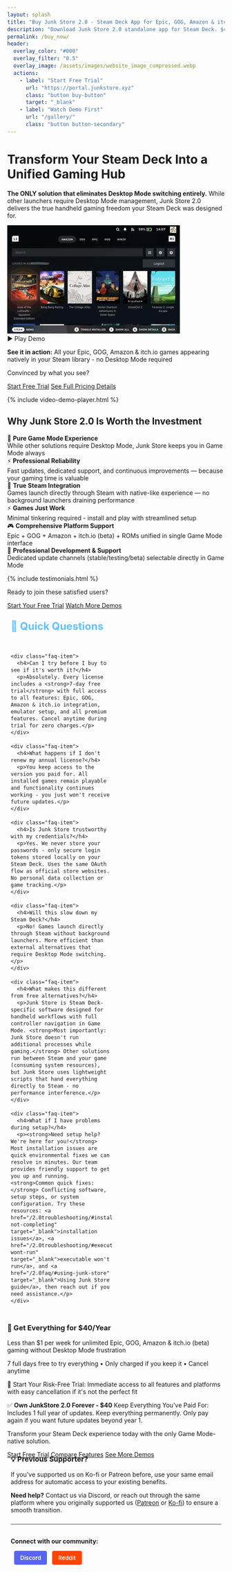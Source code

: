 ```yaml
---
layout: splash
title: "Buy Junk Store 2.0 - Steam Deck App for Epic, GOG, Amazon & itch.io (beta) Games"
description: "Download Junk Store 2.0 standalone app for Steam Deck. $40/year with 7-day trial. No Decky required - install Epic, GOG, Amazon & itch.io (beta) directly in Game Mode."
permalink: /buy_now/
header:
  overlay_color: "#000"
  overlay_filter: "0.5"
  overlay_image: /assets/images/website_image_compressed.webp
  actions:
    - label: "Start Free Trial"
      url: "https://portal.junkstore.xyz"
      class: "button buy-button"
      target: "_blank"
    - label: "Watch Demo First"
      url: "/gallery/"
      class: "button button-secondary"
---
```


<h1>Transform Your Steam Deck Into a Unified Gaming Hub</h1>

<section class="seo-intro">
  <p><strong>The ONLY solution that eliminates Desktop Mode switching entirely.</strong> While other launchers require Desktop Mode management, Junk Store 2.0 delivers the true handheld gaming freedom your Steam Deck was designed for.</p>
</section>

<section class="visual-proof">
  <div class="screenshot-container">
    <div class="video-demo-container" onclick="playDemo(this, '/assets/images/landing/LibrariesNew.webm')">
      <img src="/assets/images/landing/LibrariesNew-poster.jpg" alt="Steam Deck unified gaming library with Epic, GOG, Amazon & itch.io games in Game Mode" class="demo-poster" loading="lazy" />
      <div class="demo-play-btn">
        <span class="play-icon">▶️</span>
        <span class="play-text">Play Demo</span>
      </div>
      <img data-src="/assets/images/landing/LibrariesNew.gif" alt="Steam Deck unified gaming library with Epic, GOG, Amazon & itch.io games in Game Mode" class="demo-gif" style="display: none;" />
    </div>
    <div class="screenshot-caption">
      <p><strong>See it in action:</strong> All your Epic, GOG, Amazon & itch.io games appearing natively in your Steam library - no Desktop Mode required</p>
    </div>
  </div>

  <div class="progressive-cta">
    <p class="cta-prompt">Convinced by what you see?</p>
    <div class="cta-buttons">
      <a href="https://portal.junkstore.xyz" target="_blank" rel="noopener" class="button buy-button" data-event="click" data-category="conversion" data-action="trial_signup" data-label="buy_now_visual_proof">Start Free Trial</a>
      <a href="#pricing-details" class="button button-secondary" data-event="click" data-category="engagement" data-action="scroll_to_pricing" data-label="buy_now_visual_proof">See Full Pricing Details</a>
    </div>
  </div>
</section>

{% include video-demo-player.html %}

<section class="key-features">
  <h2>Why Junk Store 2.0 Is Worth the Investment</h2>
  <div class="features-grid">
    <div class="feature">🚀 <strong>Pure Game Mode Experience</strong><br><span class="feature-detail">While other solutions require Desktop Mode, Junk Store keeps you in Game Mode always</span></div>
    <div class="feature">⚡ <strong>Professional Reliability</strong><br><span class="feature-detail">Fast updates, dedicated support, and continuous improvements — because your gaming time is valuable</span></div>
    <div class="feature">🎯 <strong>True Steam Integration</strong><br><span class="feature-detail">Games launch directly through Steam with native-like experience — no background launchers draining performance</span></div>
    <div class="feature">⚡ <strong>Games Just Work</strong><br><span class="feature-detail">Minimal tinkering required - install and play with streamlined setup</span></div>
    <div class="feature">🎮 <strong>Comprehensive Platform Support</strong><br><span class="feature-detail">Epic + GOG + Amazon + itch.io (beta) + ROMs unified in single Game Mode interface</span></div>
    <div class="feature">🔧 <strong>Professional Development & Support</strong><br><span class="feature-detail">Dedicated update channels (stable/testing/beta) selectable directly in Game Mode</span></div>
  </div>
</section>

{% include testimonials.html %}

<div class="progressive-cta testimonial-cta">
  <p class="cta-prompt">Ready to join these satisfied users?</p>
  <div class="cta-buttons">
    <a href="https://portal.junkstore.xyz" target="_blank" rel="noopener" class="button buy-button" data-event="click" data-category="conversion" data-action="trial_signup" data-label="buy_now_testimonials">Start Your Free Trial</a>
    <a href="/gallery/" class="button button-secondary" data-event="click" data-category="engagement" data-action="view_more_demos" data-label="buy_now_testimonials">Watch More Demos</a>
  </div>
</div>

<section class="purchase-faq">
  <h3>🤔 Quick Questions</h3>
  <div class="faq-grid">

    <div class="faq-item">
      <h4>Can I try before I buy to see if it's worth it?</h4>
      <p>Absolutely. Every license includes a <strong>7-day free trial</strong> with full access to all features: Epic, GOG, Amazon & itch.io integration, emulator setup, and all premium features. Cancel anytime during trial for zero charges.</p>
    </div>

    <div class="faq-item">
      <h4>What happens if I don't renew my annual license?</h4>
      <p>You keep access to the version you paid for. All installed games remain playable and functionality continues working - you just won't receive future updates.</p>
    </div>

    <div class="faq-item">
      <h4>Is Junk Store trustworthy with my credentials?</h4>
      <p>Yes. We never store your passwords - only secure login tokens stored locally on your Steam Deck. Uses the same OAuth flow as official store websites. No personal data collection or game tracking.</p>
    </div>

    <div class="faq-item">
      <h4>Will this slow down my Steam Deck?</h4>
      <p>No! Games launch directly through Steam without background launchers. More efficient than external alternatives that require Desktop Mode switching.</p>
    </div>

    <div class="faq-item">
      <h4>What makes this different from free alternatives?</h4>
      <p>Junk Store is Steam Deck-specific software designed for handheld workflows with full controller navigation in Game Mode. <strong>Most importantly: Junk Store doesn't run additional processes while gaming.</strong> Other solutions run between Steam and your game (consuming system resources), but Junk Store uses lightweight scripts that hand everything directly to Steam - no performance interference.</p>
    </div>

    <div class="faq-item">
      <h4>What if I have problems during setup?</h4>
      <p><strong>Need setup help? We're here for you!</strong> Most installation issues are quick environmental fixes we can resolve in minutes. Our team provides friendly support to get you up and running. <strong>Common quick fixes:</strong> Conflicting software, setup steps, or system configuration. Try these resources: <a href="/2.0troubleshooting/#installation-not-completing" target="_blank">installation issues</a>, <a href="/2.0troubleshooting/#executables-wont-run" target="_blank">executable won't run</a>, and <a href="/2.0faq/#using-junk-store" target="_blank">Using Junk Store guide</a>, then reach out if you need assistance.</p>
    </div>

  </div>
</section>

<section class="pricing-highlight" id="pricing-details">
  <div class="pricing-box">
    <h3>🚀 Get Everything for $40/Year</h3>
    <p class="price-text">Less than $1 per week for unlimited Epic, GOG, Amazon & itch.io (beta) gaming without Desktop Mode frustration</p>
    <p class="trial-text">7 full days free to try everything • Only charged if you keep it • Cancel anytime</p>
    <p class="value-text">💯 Start Your Risk-Free Trial: Immediate access to all features and platforms with easy cancellation if it's not the perfect fit</p>
    <p class="ownership-text">✅ <strong>Own JunkStore 2.0 Forever - $40</strong> Keep Everything You've Paid For: Includes 1 full year of updates. Keep everything permanently.
Only pay again if you want future updates beyond year 1.</p>
    <p class="fence-text">Transform your Steam Deck experience today with the only Game Mode-native solution.</p>
    <div class="pricing-cta">
      <a href="https://portal.junkstore.xyz" target="_blank" rel="noopener" class="button buy-button" data-event="click" data-category="conversion" data-action="trial_signup" data-label="buy_now_page_primary">Start Free Trial</a>
      <a href="/comparison/" class="button button-secondary" data-event="click" data-category="engagement" data-action="view_comparison" data-label="buy_now_page_secondary">Compare Features</a>
      <a href="/gallery/" class="button button-secondary" data-event="click" data-category="engagement" data-action="view_gallery" data-label="buy_now_page_pricing">See More Demos</a>
    </div>
  </div>
</section>


<section class="support-and-community" style="text-align: left !important; max-width: 1200px; margin-left: auto; margin-right: auto; margin-top: -1rem; padding: 0.5rem;">
  <h3 style="margin-top: 0;">💡 Previous Supporter?</h3>
  <p>If you've supported us on Ko-fi or Patreon before, use your same email address for automatic access to your existing benefits.</p>
  <p><strong>Need help?</strong> Contact us via Discord, or reach out through the same platform where you originally supported us (<a href="https://www.patreon.com/junkstore" target="_blank" rel="noopener">Patreon</a> or <a href="https://ko-fi.com/junkstore" target="_blank" rel="noopener">Ko-fi</a>) to ensure a smooth transition.</p>

  <div class="community-section">
    <p><strong>Connect with our community:</strong></p>
    <p>
      <a href="https://discord.gg/6mRUhR6Teh" target="_blank" rel="noopener" class="community-btn discord-btn">
        <i class="fab fa-discord"></i> Discord
      </a>
      <a href="https://www.reddit.com/r/JunkStore" target="_blank" rel="noopener" class="community-btn reddit-btn">
        <i class="fab fa-reddit"></i> Reddit
      </a>
    </p>
  </div>
</section>

<style>
.community-btn {
  display: inline-flex;
  align-items: center;
  padding: 6px 12px;
  border-radius: 4px;
  text-decoration: none;
  font-weight: 600;
  font-size: 13px;
  transition: all 0.2s ease;
  border: 2px solid transparent;
  margin-left: 8px;
  color: white;
}

.discord-btn {
  background: #5865f2;
  color: white !important;
}

.reddit-btn {
  background: #ff4500;
  color: white !important;
}

.community-btn:hover {
  transform: translateY(-1px);
  box-shadow: 0 4px 12px rgba(0, 0, 0, 0.3);
  text-decoration: none;
  color: white;
  opacity: 0.9;
}

.support-and-community {
  text-align: center;
  margin: 1.5rem auto 1rem auto;
  padding: 1rem;
  max-width: 800px;
}

.community-section {
  margin-top: 1.5rem;
  padding-top: 1rem;
  border-top: 1px solid #444;
}

.purchase-faq {
  max-width: 1200px;
  margin: -1rem auto 0.5rem auto;
  padding: 0.5rem;
  text-align: center;
}

.purchase-faq h3 {
  font-size: 1.5rem;
  color: #66bfff;
  margin-bottom: 2rem;
  text-align: left !important;
}

.faq-grid {
  display: grid;
  grid-template-columns: repeat(2, 1fr);
  gap: 1rem;
  text-align: left;
}

.faq-item {
  background: rgba(255, 255, 255, 0.05);
  border: 1px solid #444;
  border-radius: 8px;
  padding: 1.5rem;
  transition: background-color 0.2s ease;
}

.faq-item:hover {
  background: rgba(255, 255, 255, 0.08);
}

.faq-item h4 {
  color: #ffa366;
  font-size: 1.1rem;
  margin-top: 0;
  margin-bottom: 0.75rem;
  font-weight: 600;
}

.faq-item p {
  color: #e8e8e8;
  line-height: 1.5;
  margin: 0;
}

@media (max-width: 768px) {
  .faq-grid {
    grid-template-columns: 1fr;
    gap: 1rem;
  }

  .faq-item {
    padding: 1.25rem;
  }
}
</style>


